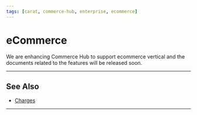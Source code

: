 ```yaml
---
tags: [carat, commerce-hub, enterprise, ecommerce]
---
```


# eCommerce

We are enhancing Commerce Hub to support ecommerce vertical and the documents related to the features will be released soon.

---

## See Also
- [Charges](?path=docs/Resources/API-Documents/Payments/Charges.md)

---
